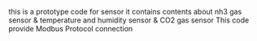 this is a prototype code for sensor
it contains contents about nh3 gas sensor & temperature and humidity sensor & CO2 gas sensor
This code provide Modbus Protocol connection

